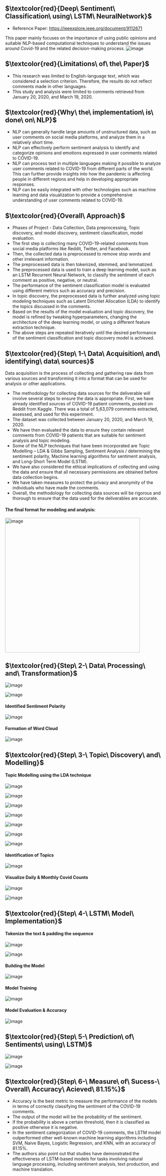 ## $\textcolor{red}{Deep\ Sentiment\ Classification\ using\ LSTM\ NeuralNetwork}$

* Reference Paper: https://ieeexplore.ieee.org/document/9112671

This paper mainly focuses on the importance of using public opinions and suitable NLP-based computational techniques to understand the issues around Covid-19 and the related decision-making process.
![image](https://github.com/swethamurthy25/Deep-Sentiment-Classification-and-Topic-Discovery-with-NLP-using-LSTM-Recurrent-Network-approach/assets/112581595/6e18b2c8-6108-4678-b1bf-7d4efc86713d)


## $\textcolor{red}{Limitations\ of\ the\ Paper}$

* This research was limited to English-language text, which was considered a selection criterion. Therefore, the results do not reflect comments made in other languages.
* This study and analysis were limited to comments retrieved from January 20, 2020, and March 19, 2020.

## $\textcolor{red}{Why\ the\ implementation\ is\ done\ on\ NLP}$

* NLP can generally handle large amounts of unstructured data, such as user comments on social media platforms, and analyze them in a relatively short time.
* NLP can effectively perform sentiment analysis to identify and categorize opinions and emotions expressed in user comments related to COVID-19.
* NLP can process text in multiple languages making it possible to analyze user comments related to COVID-19 from different parts of the world. This can further provide insights into how the pandemic is affecting people in different regions and help in developing appropriate responses. 
* NLP can be easily integrated with other technologies such as machine learning and data visualization to provide a comprehensive understanding of user comments related to COVID-19.

## $\textcolor{red}{Overall\ Approach}$

* Phases of Project - Data Collection, Data preprocessing, Topic discovery, and model discovery, sentiment classification, model evaluation.
* The first step is collecting many COVID-19-related comments from social media platforms like Reddit, Twitter, and Facebook.
* Then, the collected data is preprocessed to remove stop words and other irrelevant information.
*  The preprocessed data is then tokenized, stemmed, and lemmatized.
*  The preprocessed data is used to train a deep learning model, such as an LSTM Recurrent Neural Network, to classify the sentiment of each comment as positive, negative, 
   or neutral.
* The performance of the sentiment classification model is evaluated using different metrics such as accuracy and precision.
* In topic discovery, the preprocessed data is further analyzed using topic modeling techniques such as Latent Dirichlet Allocation (LDA) to identify the topics discussed 
  in the comments.
* Based on the results of the model evaluation and topic discovery, the model is refined by tweaking hyperparameters, changing the architecture of the deep learning model, 
  or using a different feature extraction technique.
* The above steps are repeated iteratively until the desired performance of the sentiment classification and topic discovery model is achieved.


## $\textcolor{red}{Step\ 1-\ Data\ Acquisition\ and\ identifying\ data\ sources}$

Data acquisition is the process of collecting and gathering raw data from various sources and transforming it into a format that can be used for analysis or other applications.

* The methodology for collecting data sources for the deliverable will involve several steps to ensure the data is appropriate. First, we have already identified sources of 
  COVID-19 patient comments, posted on Reddit from Kaggle. There was a total of 5,63,079 comments extracted, assessed, and used for this experiment.
* The dataset was collected between January 20, 2020, and March 19, 2020.
* We have then evaluated the data to ensure they contain relevant comments from COVID-19 patients that are suitable for sentiment analysis and topic modeling.
* Some of the NLP techniques that have been incorporated are Topic Modelling – LDA & Gibbs Sampling, Sentiment Analysis / determining the sentiment polarity, Machine 
  learning algorithms for sentiment analysis, and Long-Short Term Model (LSTM).
* We have also considered the ethical implications of collecting and using the data and ensure that all necessary permissions are obtained before data collection begins.
* We have taken measures to protect the privacy and anonymity of the individuals who have made the comments.
* Overall, the methodology for collecting data sources will be rigorous and thorough to ensure that the data used for the deliverables are accurate.

#### The final format for modeling and analysis:

<img width="436" alt="image" src="https://github.com/swethamurthy25/Deep-Sentiment-Classification-and-Topic-Discovery-with-NLP-using-LSTM-Recurrent-Network-approach/assets/112581595/6bc27984-3b03-463c-80b7-3ed6942d7340">

## $\textcolor{red}{Step\ 2-\ Data\ Processing\ and\ Transformation}$

![image](https://github.com/swethamurthy25/Deep-Sentiment-Classification-and-Topic-Discovery-with-NLP-using-LSTM-Recurrent-Network-approach/assets/112581595/c704fac7-23e2-488e-85f3-f2ac7efb602d)

![image](https://github.com/swethamurthy25/Deep-Sentiment-Classification-and-Topic-Discovery-with-NLP-using-LSTM-Recurrent-Network-approach/assets/112581595/9d3697bb-ccd3-44e1-8f99-f0879d067502)


#### Identified Sentiment Polarity
![image](https://github.com/swethamurthy25/Deep-Sentiment-Classification-and-Topic-Discovery-with-NLP-using-LSTM-Recurrent-Network-approach/assets/112581595/ed9699f5-89ea-4865-88a1-ae187682e85f)

#### Formation of Word Cloud
![image](https://github.com/swethamurthy25/Deep-Sentiment-Classification-and-Topic-Discovery-with-NLP-using-LSTM-Recurrent-Network-approach/assets/112581595/94f3d724-bf8c-4ad3-bb8c-50391e4fbf6f)

## $\textcolor{red}{Step\ 3-\ Topic\ Discovery\ and\ Modelling}$

#### Topic Modelling using the LDA technique
![image](https://github.com/swethamurthy25/Deep-Sentiment-Classification-and-Topic-Discovery-with-NLP-using-LSTM-Recurrent-Network-approach/assets/112581595/69b3b21b-ac30-4ba2-b0b5-4493a49c02cf)

![image](https://github.com/swethamurthy25/Deep-Sentiment-Classification-and-Topic-Discovery-with-NLP-using-LSTM-Recurrent-Network-approach/assets/112581595/ddbf5e66-a5ac-4f1c-b3a5-57221215074d)

![image](https://github.com/swethamurthy25/Deep-Sentiment-Classification-and-Topic-Discovery-with-NLP-using-LSTM-Recurrent-Network-approach/assets/112581595/7f864999-58c6-4b2b-93af-c4c24530b790)

![image](https://github.com/swethamurthy25/Deep-Sentiment-Classification-and-Topic-Discovery-with-NLP-using-LSTM-Recurrent-Network-approach/assets/112581595/d50a51a8-27b4-4eba-88a4-eedf2b965166)

![image](https://github.com/swethamurthy25/Deep-Sentiment-Classification-and-Topic-Discovery-with-NLP-using-LSTM-Recurrent-Network-approach/assets/112581595/a00f0894-8c8a-498b-8fd7-d35378ad6dcd)

![image](https://github.com/swethamurthy25/Deep-Sentiment-Classification-and-Topic-Discovery-with-NLP-using-LSTM-Recurrent-Network-approach/assets/112581595/208c37aa-1945-414f-a816-466fdc6e145d)

![image](https://github.com/swethamurthy25/Deep-Sentiment-Classification-and-Topic-Discovery-with-NLP-using-LSTM-Recurrent-Network-approach/assets/112581595/c83d23e6-c275-4c2f-b919-923c9588f549)

#### Identification of Topics
![image](https://github.com/swethamurthy25/Deep-Sentiment-Classification-and-Topic-Discovery-with-NLP-using-LSTM-Recurrent-Network-approach/assets/112581595/af0140af-a26e-494b-a024-ec271fdfb100)


#### Visualize Daily & Monthly Covid Counts
![image](https://github.com/swethamurthy25/Deep-Sentiment-Classification-and-Topic-Discovery-with-NLP-using-LSTM-Recurrent-Network-approach/assets/112581595/357fb24f-b7d4-4983-97a7-c54a76bf21db)

![image](https://github.com/swethamurthy25/Deep-Sentiment-Classification-and-Topic-Discovery-with-NLP-using-LSTM-Recurrent-Network-approach/assets/112581595/2ef4fda2-f8f7-499a-9e2f-e66a47205d16)


## $\textcolor{red}{Step\ 4-\ LSTM\ Model\ Implementation}$

#### Tokenize the text & padding the sequence
![image](https://github.com/swethamurthy25/Deep-Sentiment-Classification-and-Topic-Discovery-with-NLP-using-LSTM-Recurrent-Network-approach/assets/112581595/53f839ce-a779-4215-b147-2e1529d5b3e4)

![image](https://github.com/swethamurthy25/Deep-Sentiment-Classification-and-Topic-Discovery-with-NLP-using-LSTM-Recurrent-Network-approach/assets/112581595/28a89cbf-2d5c-41c2-a144-5849c0dd8ea5)

#### Building the Model
![image](https://github.com/swethamurthy25/Deep-Sentiment-Classification-and-Topic-Discovery-with-NLP-using-LSTM-Recurrent-Network-approach/assets/112581595/c14d8490-b580-4007-a401-1c32c3839761)

#### Model Training
![image](https://github.com/swethamurthy25/Deep-Sentiment-Classification-and-Topic-Discovery-with-NLP-using-LSTM-Recurrent-Network-approach/assets/112581595/c2475f5a-4ed3-4a52-9fda-5ccd1de1b8e0)

#### Model Evaluation & Accuracy 
![image](https://github.com/swethamurthy25/Deep-Sentiment-Classification-and-Topic-Discovery-with-NLP-using-LSTM-Recurrent-Network-approach/assets/112581595/dde74b62-dd07-4f0a-94a0-8bbfea918d3c)


## $\textcolor{red}{Step\ 5-\ Prediction\ of\ Sentiments\ using\ LSTM}$

![image](https://github.com/swethamurthy25/Deep-Sentiment-Classification-and-Topic-Discovery-with-NLP-using-LSTM-Recurrent-Network-approach/assets/112581595/62a418a0-c1a1-4783-a3ce-b2a2f7649e79)

![image](https://github.com/swethamurthy25/Deep-Sentiment-Classification-and-Topic-Discovery-with-NLP-using-LSTM-Recurrent-Network-approach/assets/112581595/7f3e237b-02e4-49ad-a276-3b9458e67034)

## $\textcolor{red}{Step\ 6-\ Measure\ of\ Sucess-\ Overall\ Accuracy\ Acieved\ 81.15%}$

* Accuracy is the best metric to measure the performance of the models in terms of correctly classifying the sentiment of the COVID-19 comments.
* The output of the model will be the probability of the sentiment.
* If the probability is above a certain threshold, then it is classified as positive otherwise it is negative.
* In the sentiment categorization of COVID-19 comments, the LSTM model outperformed other well-known machine learning algorithms including SVM, Naive Bayes, Logistic 
  Regression, and KNN, with an accuracy of 81.15%.
* The authors also point out that studies have demonstrated the effectiveness of LSTM-based models for tasks involving natural language processing, including sentiment 
  analysis, text production, and machine translation.
